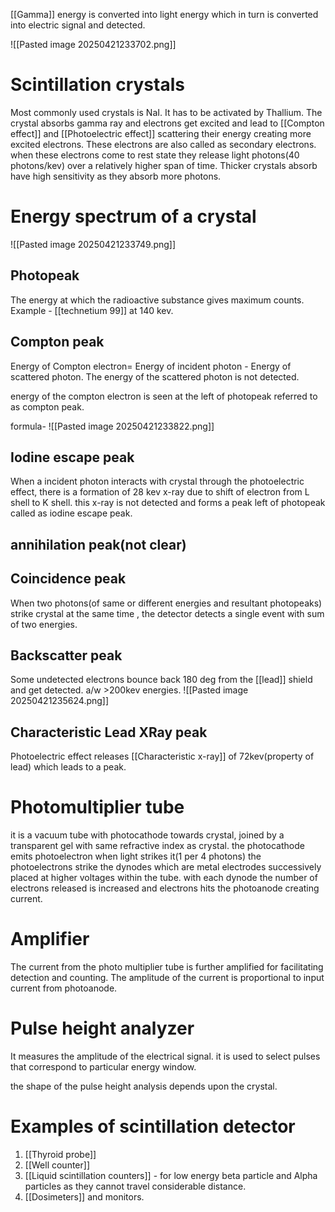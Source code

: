 [[Gamma]] energy is converted into light energy which in turn is converted into electric signal and detected.

![[Pasted image 20250421233702.png]]

# Scintillation crystals

Most commonly used crystals is NaI. It has to be activated by Thallium.
The crystal absorbs gamma ray and electrons get excited and lead to [[Compton effect]] and [[Photoelectric effect]] scattering their energy creating more excited electrons. These electrons are also called as secondary electrons.
when these electrons come to rest state they release light photons(40 photons/kev) over a relatively higher span of time.
Thicker crystals absorb have high sensitivity as they absorb more photons.

# Energy spectrum of a crystal
![[Pasted image 20250421233749.png]]
## Photopeak
 The energy at which the radioactive substance gives maximum counts.
Example - [[technetium 99]] at 140 kev.

## Compton peak
Energy of Compton electron= Energy of incident photon - Energy of scattered photon.
The energy of the scattered photon is not detected.

energy of the compton electron is seen at the left of photopeak referred to as compton peak.

formula-
![[Pasted image 20250421233822.png]]


## Iodine escape peak

When a incident photon interacts with crystal through the photoelectric effect, there is a formation of 28 kev x-ray due to shift of electron from L shell to K shell. this x-ray is not detected and forms a peak left of photopeak called as iodine escape peak.


## annihilation peak(not clear)

## Coincidence peak

When two photons(of same or different energies and resultant photopeaks) strike crystal at the same time , the detector detects a single event with sum of two energies.

## Backscatter peak

Some undetected electrons bounce back 180 deg from the [[lead]] shield and get detected. a/w >200kev energies.
![[Pasted image 20250421235624.png]]

## Characteristic Lead XRay peak

Photoelectric effect releases [[Characteristic x-ray]] of 72kev(property of lead) which leads to a peak.


# Photomultiplier tube
it is a vacuum tube with photocathode towards crystal, joined by a transparent gel with same refractive index as crystal. the photocathode emits photoelectron when light strikes it(1 per 4 photons)
the photoelectrons strike the dynodes which are metal electrodes successively placed at higher voltages within the tube. with each dynode the number of electrons released is increased and electrons hits the photoanode creating current.

# Amplifier
The current from the photo multiplier tube is further amplified for facilitating detection and counting.
 The amplitude of the current is proportional to input current from photoanode.


# Pulse height analyzer

It measures the amplitude of the electrical signal. it is used to select pulses that correspond to particular energy window.

the shape of the pulse height analysis depends upon the crystal.



# Examples of scintillation detector

1. [[Thyroid probe]]
2. [[Well counter]]
3. [[Liquid scintillation counters]] - for low energy beta particle and Alpha particles as they cannot travel considerable distance.
4. [[Dosimeters]] and monitors.